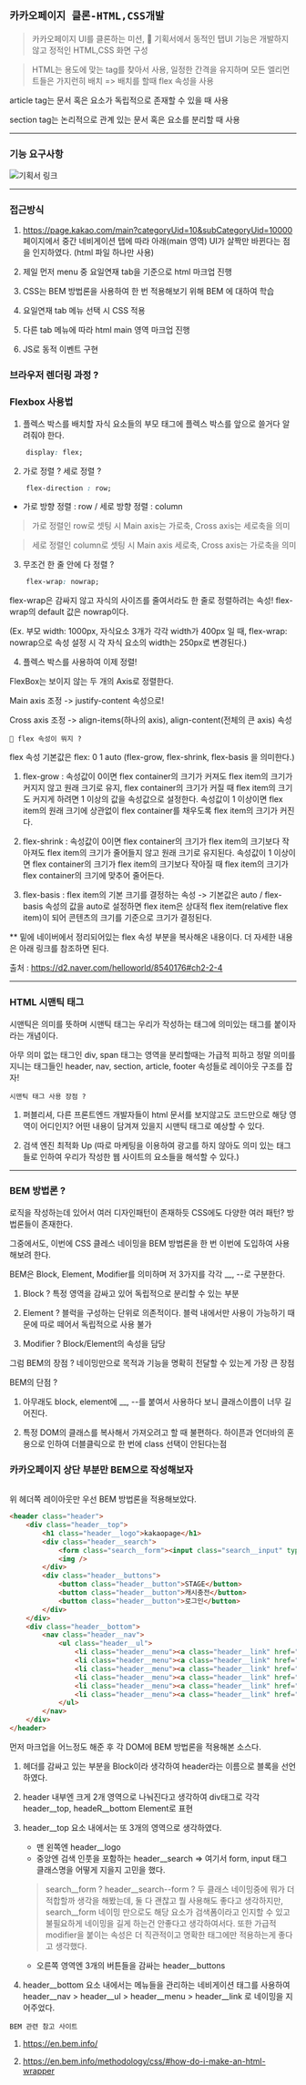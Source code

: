 ## `카카오페이지 클론-HTML,CSS개발`

> 카카오페이지 UI를 클론하는 미션, 👀 기획서에서 동적인 탭UI 기능은 개발하지 않고 정적인 HTML,CSS 화면 구성

> HTML는 용도에 맞는 tag를 찾아서 사용, 일정한 간격을 유지하며 모든 엘리먼트들은 가지런히 배치 => 배치를 할때 flex 속성을 사용

article tag는 문서 혹은 요소가 독립적으로 존재할 수 있을 때 사용  

section tag는 논리적으로 관계 있는 문서 혹은 요소를 분리할 때 사용

---

### 기능 요구사항

![기획서 링크](https://docs.google.com/presentation/d/1ez1rBqgAP9vQtr6_xiQW8Gn8WTncW1-s0sZaGnDm6FI/edit#slide=id.gad474f1470_0_8)

---

### 접근방식

1. https://page.kakao.com/main?categoryUid=10&subCategoryUid=10000 페이지에서 중간 네비게이션 탭에 따라 아래(main 영역) UI가 살짝만 바뀐다는 점을 인지하였다. (html 파일 하나만 사용)  

2. 제일 먼저 menu 중 요일연재 tab을 기준으로 html 마크업 진행

3. CSS는 BEM 방법론을 사용하여 한 번 적용해보기 위해 BEM 에 대하여 학습

4. 요일연재 tab 메뉴 선택 시 CSS 적용  

5. 다른 tab 메뉴에 따라 html main 영역 마크업 진행

6. JS로 동적 이벤트 구현

### 브라우저 렌더링 과정 ?  

### Flexbox 사용법

1. 플렉스 박스를 배치할 자식 요소들의 부모 태그에 플렉스 박스를 앞으로 쓸거다 알려줘야 한다.
```css
    display: flex;
```

2. 가로 정렬 ? 세로 정렬 ?

```css
    flex-direction : row;
```

- 가로 방향 정렬 : row / 세로 방향 정렬 : column

> 가로 정렬인 row로 셋팅 시 Main axis는 가로축, Cross axis는 세로축을 의미

> 세로 정렬인 column로 셋팅 시 Main axis 세로축, Cross axis는 가로축을 의미

3. 무조건 한 줄 안에 다 정렬 ?  

```css
    flex-wrap: nowrap;
```

flex-wrap은 감싸지 않고 자식의 사이즈를 줄여서라도 한 줄로 정렬하려는 속성! flex-wrap의 default 값은 nowrap이다.  

(Ex. 부모 width: 1000px, 자식요소 3개가 각각 width가 400px 일 때, flex-wrap: nowrap으로 속성 설정 시 각 자식 요소의 width는 250px로 변경된다.)  

4. 플렉스 박스를 사용하여 이제 정렬!  

FlexBox는 보이지 않는 두 개의 Axis로 정렬한다.  

Main axis 조정 -> justify-content 속성으로!  

Cross axis 조정 -> align-items(하나의 axis), align-content(전체의 큰 axis) 속성

`👀 flex 속성이 뭐지 ? `

flex 속성 기본값은 flex: 0 1 auto (flex-grow, flex-shrink, flex-basis 을 의미한다.)   

1. flex-grow : 속성값이 0이면 flex container의 크기가 커져도 flex item의 크기가 커지지 않고 원래 크기로 유지, flex container의 크기가 커질 때 flex item의 크기도 커지게 하려면 1 이상의 값을 속성값으로 설정한다. 속성값이 1 이상이면 flex item의 원래 크기에 상관없이 flex container를 채우도록 flex item의 크기가 커진다.  

2. flex-shrink : 속성값이 0이면 flex container의 크기가 flex item의 크기보다 작아져도 flex item의 크기가 줄어들지 않고 원래 크기로 유지된다. 속성값이 1 이상이면 flex container의 크기가 flex item의 크기보다 작아질 때 flex item의 크기가 flex container의 크기에 맞추어 줄어든다.  

3. flex-basis : flex item의 기본 크기를 결정하는 속성 -> 기본값은 auto / flex-basis 속성의 값을 auto로 설정하면 flex item은 상대적 flex item(relative flex item)이 되어 콘텐츠의 크기를 기준으로 크기가 결정된다.  

** 밑에 네이버에서 정리되어있는 flex 속성 부분을 복사해온 내용이다. 더 자세한 내용은 아래 링크를 참조하면 된다.

출처 : https://d2.naver.com/helloworld/8540176#ch2-2-4

---

### HTML 시맨틱 태그

시맨틱은 의미를 뜻하며 시맨틱 태그는 우리가 작성하는 태그에 의미있는 태그를 붙이자 라는 개념이다.  

아무 의미 없는 태그인 div, span 태그는 영역을 분리할때는 가급적 피하고 정말 의미를 지니는 태그들인 header, nav, section, article, footer 속성들로 레이아웃 구조를 잡자!  

`시맨틱 태그 사용 장점 ? `

1. 퍼블리셔, 다른 프론트엔드 개발자들이 html 문서를 보지않고도 코드만으로 해당 영역이 어디인지? 어떤 내용이 담겨져 있을지 시맨틱 태그로 예상할 수 있다.

2. 검색 엔진 최적화 Up (따로 마케팅을 이용하여 광고를 하지 않아도 의미 있는 태그들로 인하여 우리가 작성한 웹 사이트의 요소들을 해석할 수 있다.)

---
### BEM 방법론 ?  

로직을 작성하는데 있어서 여러 디자인패턴이 존재하듯 CSS에도 다양한 여러 패턴? 방법론들이 존재한다.  

그중에서도, 이번에 CSS 클레스 네이밍을 BEM 방법론을 한 번 이번에 도입하여 사용해보려 한다.  

BEM은 Block, Element, Modifier를 의미하며 저 3가지를 각각 __, --로 구분한다.  

1. Block ? 특정 영역을 감싸고 있어 독립적으로 분리할 수 있는 부분

2. Element ? 블럭을 구성하는 단위로 의존적이다. 블럭 내에서만 사용이 가능하기 때문에 따로 떼어서 독립적으로 사용 불가

3. Modifier ? Block/Element의 속성을 담당

그럼 BEM의 장점 ? 네이밍만으로 목적과 기능을 명확히 전달할 수 있는게 가장 큰 장점

BEM의 단점 ? 

1. 아무래도 block, element에 __, --를 붙여서 사용하다 보니 클래스이름이 너무 길어진다.

2. 특정 DOM의 클래스를 복사해서 가져오려고 할 때 불편하다. 하이픈과 언더바의 혼용으로 인하여 더블클릭으로 한 번에 class 선택이 안된다는점  

### 카카오페이지 상단 부분만 BEM으로 작성해보자  

![]()

위 헤더쪽 레이아웃만 우선 BEM 방법론을 적용해보았다.

```html
<header class="header">
    <div class="header__top">
        <h1 class="header__logo">kakaopage</h1>
        <div class="header__search">
            <form class="search__form"><input class="search__input" type="search"/></form>
            <img />
        </div>
        <div class="header__buttons">
            <button class="header__button">STAGE</button>
            <button class="header__button">캐시충전</button>
            <button class="header__button">로그인</button>
        </div>
    </div>
    <div class="header__bottom">
        <nav class="header__nav">
            <ul class="header__ul">
                <li class="header__menu"><a class="header__link" href="#">홈</a></li>
                <li class="header__menu"><a class="header__link" href="#"><img src="https://static-page.kakao.com/static/pc/menu_toon.svg?fd6837bff2e823e13c693320961cc5a8" alt="웹툰/만화"/></a></li>
                <li class="header__menu"><a class="header__link" href="#"><img src="https://static-page.kakao.com/static/pc/menu_novel.svg?417f894a74c6cd5334b4a84cfa470d55" alt="웹소설/장르"/></a></li>
                <li class="header__menu"><a class="header__link" href="#">영화</a></li>
                <li class="header__menu"><a class="header__link" href="#">방송</a></li>
                <li class="header__menu"><a class="header__link" href="#">책</a></li>
            </ul>
        </nav>
    </div>
</header>
```

먼저 마크업을 어느정도 해준 후 각 DOM에 BEM 방법론을 적용해본 소스다.  

1. 헤더를 감싸고 있는 부분을 Block이라 생각하여 header라는 이름으로 블록을 선언하였다.  

2. header 내부엔 크게 2개 영역으로 나눠진다고 생각하여 div태그로 각각 header__top, headeR__bottom Element로 표현  

3. header__top 요소 내에서는 또 3개의 영역으로 생각하였다. 
    - 맨 왼쪽엔 header__logo 
    - 중앙엔 검색 인풋을 포함하는 header__search => 여기서 form, input 태그 클래스명을 어떻게 지을지 고민을 했다.  
    > search__form ? header__search--form ? 두 클래스 네이밍중에 뭐가 더 적합할까 생각을 해봤는데, 둘 다 괜찮고 뭘 사용해도 좋다고 생각하지만, search__form 네이밍 만으로도 해당 요소가 검색폼이라고 인지할 수 있고 불필요하게 네이밍을 길게 하는건 안좋다고 생각하여서다. 또한 가급적 modifier을 붙이는 속성은 더 직관적이고 명확한 태그에만 적용하는게 좋다고 생각했다.
    - 오른쪽 영역엔 3개의 버튼들을 감싸는 header__buttons

4. header__bottom 요소 내에서는 메뉴들을 관리하는 네비게이션 태그를 사용하여 header__nav > header__ul > header__menu > header__link 로 네이밍을 지어주었다.


`BEM 관련 참고 사이트 `

1. https://en.bem.info/

2. https://en.bem.info/methodology/css/#how-do-i-make-an-html-wrapper
